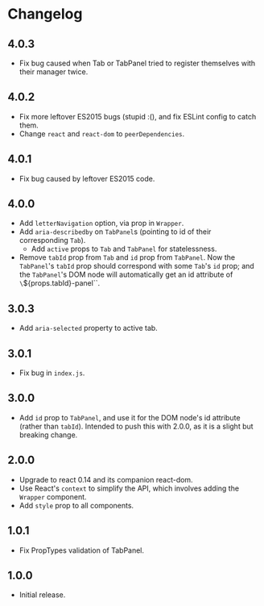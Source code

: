 # Changelog

## 4.0.3
- Fix bug caused when Tab or TabPanel tried to register themselves with their manager twice.

## 4.0.2
- Fix more leftover ES2015 bugs (stupid :(), and fix ESLint config to catch them.
- Change `react` and `react-dom` to `peerDependencies`.

## 4.0.1
- Fix bug caused by leftover ES2015 code.

## 4.0.0
- Add `letterNavigation` option, via prop in `Wrapper`.
- Add `aria-describedby` on `TabPanel`s (pointing to id of their
  corresponding `Tab`).
  - Add `active` props to `Tab` and `TabPanel` for statelessness.
- Remove `tabId` prop from `Tab` and `id` prop from `TabPanel`.
  Now the `TabPanel`'s `tabId` prop should correspond with some `Tab`'s
  `id` prop; and the `TabPanel`'s DOM node will automatically get an
  id attribute of `\`${props.tabId}-panel\``.

## 3.0.3
- Add `aria-selected` property to active tab.

## 3.0.1
- Fix bug in `index.js`.

## 3.0.0
- Add `id` prop to `TabPanel`, and use it for the DOM node's id attribute (rather than `tabId`).
  Intended to push this with 2.0.0, as it is a slight but breaking change.

## 2.0.0
- Upgrade to react 0.14 and its companion react-dom.
- Use React's `context` to simplify the API, which involves adding the `Wrapper` component.
- Add `style` prop to all components.

## 1.0.1
- Fix PropTypes validation of TabPanel.

## 1.0.0
- Initial release.
